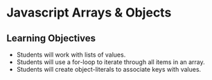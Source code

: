 # Javascript Arrays & Objects

## Learning Objectives
- Students will work with lists of values. 
- Students will use a for-loop to iterate through all items in an array. 
- Students will create object-literals to associate keys with values. 
